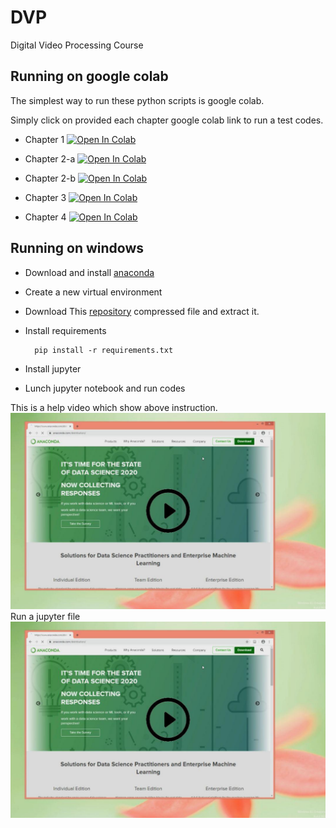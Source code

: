 # DVP
Digital Video Processing Course

## Running on google colab
The simplest way to run these python scripts is google colab.

Simply click on provided each chapter google colab link to run a test codes.

* Chapter 1 [![Open In Colab](https://colab.research.google.com/assets/colab-badge.svg)](https://colab.research.google.com/github/a-mansouri/DVP/blob/master/DVP_99_1_Chp01.ipynb)

* Chapter 2-a [![Open In Colab](https://colab.research.google.com/assets/colab-badge.svg)](https://colab.research.google.com/github/a-mansouri/DVP/blob/master/DVP_99_1_Chp02a(fourier%20transform).ipynp)

* Chapter 2-b [![Open In Colab](https://colab.research.google.com/assets/colab-badge.svg)](https://colab.research.google.com/github/a-mansouri/DVP/blob/master/DVP_99_1_Chp02b(fourier%20transform).ipynb)

* Chapter 3 [![Open In Colab](https://colab.research.google.com/assets/colab-badge.svg)](https://colab.research.google.com/github/a-mansouri/DVP/blob/master/DVP_99_1_Chp03(DCT).ipynb)

* Chapter 4 [![Open In Colab](https://colab.research.google.com/assets/colab-badge.svg)](https://colab.research.google.com/github//a-mansouri/DVP/blob/master/DVP_99_1_Chp04(DWT).ipynb)






## Running on windows
* Download and install [anaconda](https://www.anaconda.com/distribution/)
* Create a new virtual environment
* Download This [repository](https://github.com/a-mansouri/DVP/archive/master.zip)
 compressed file and extract it.
* Install requirements

        pip install -r requirements.txt
        
* Install jupyter 
* Lunch jupyter notebook and run codes

This is a help video which show above instruction. 
[![Open In Colab](ReadMe/inst2.jpg)](https://www.aparat.com/v/Pa7Ap)
Run a jupyter file
[![Open In Colab](ReadMe/inst2.jpg)](https://www.aparat.com/v/zK8Y2)
